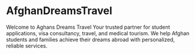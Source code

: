 # AfghanDreamsTravel
Welcome to Aghans Dreams Travel Your trusted partner for student applications, visa consultancy, travel, and medical tourism. We help Afghan students and families achieve their dreams abroad with personalized, reliable services.
